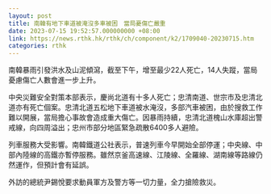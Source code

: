 ```yaml
---
layout: post
title: 南韓有地下車道被淹沒多車被困　當局憂傷亡嚴重
date: 2023-07-15 19:52:57.000000000 +08:00
link: https://news.rthk.hk/rthk/ch/component/k2/1709040-20230715.htm
categories: rthk
---
```


南韓暴雨引發洪水及山泥傾瀉，截至下午，增至最少22人死亡，14人失蹤，當局憂慮傷亡人數會進一步上升。

中央災難安全對策本部表示，慶尚北道有十多人死亡；忠清南道、世宗市及忠清北道亦有死亡個案。忠清北道五松地下車道被水淹沒，多部汽車被困，由於搜救工作難以開展，當局擔心事故會造成重大傷亡。因暴雨持續，忠清北道槐山水庫超出警戒線，向四周溢出；忠州市部分地區緊急疏散6400多人避險。

列車服務大受影響。南韓鐵道公社表示，普速列車今早開始全部停運；中央線、中部內陸線的高鐵亦暫停服務。雖然京釜高速線、江陵線、全羅線、湖南線等路線仍然運作，但預計會有延誤。

外訪的總統尹錫悅要求動員軍方及警方等一切力量，全力搶險救災。
